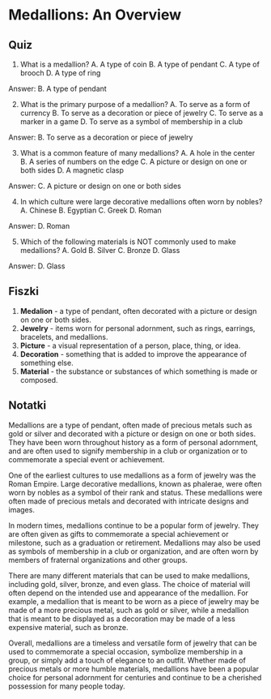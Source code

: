  Medallions: An Overview
=====================

Quiz
---

1. What is a medallion?
A. A type of coin
B. A type of pendant
C. A type of brooch
D. A type of ring

Answer: B. A type of pendant

2. What is the primary purpose of a medallion?
A. To serve as a form of currency
B. To serve as a decoration or piece of jewelry
C. To serve as a marker in a game
D. To serve as a symbol of membership in a club

Answer: B. To serve as a decoration or piece of jewelry

3. What is a common feature of many medallions?
A. A hole in the center
B. A series of numbers on the edge
C. A picture or design on one or both sides
D. A magnetic clasp

Answer: C. A picture or design on one or both sides

4. In which culture were large decorative medallions often worn by nobles?
A. Chinese
B. Egyptian
C. Greek
D. Roman

Answer: D. Roman

5. Which of the following materials is NOT commonly used to make medallions?
A. Gold
B. Silver
C. Bronze
D. Glass

Answer: D. Glass

Fiszki
------

1. **Medalion** - a type of pendant, often decorated with a picture or design on one or both sides.
2. **Jewelry** - items worn for personal adornment, such as rings, earrings, bracelets, and medallions.
3. **Picture** - a visual representation of a person, place, thing, or idea.
4. **Decoration** - something that is added to improve the appearance of something else.
5. **Material** - the substance or substances of which something is made or composed.

Notatki
-------

Medallions are a type of pendant, often made of precious metals such as gold or silver and decorated with a picture or design on one or both sides. They have been worn throughout history as a form of personal adornment, and are often used to signify membership in a club or organization or to commemorate a special event or achievement.

One of the earliest cultures to use medallions as a form of jewelry was the Roman Empire. Large decorative medallions, known as phalerae, were often worn by nobles as a symbol of their rank and status. These medallions were often made of precious metals and decorated with intricate designs and images.

In modern times, medallions continue to be a popular form of jewelry. They are often given as gifts to commemorate a special achievement or milestone, such as a graduation or retirement. Medallions may also be used as symbols of membership in a club or organization, and are often worn by members of fraternal organizations and other groups.

There are many different materials that can be used to make medallions, including gold, silver, bronze, and even glass. The choice of material will often depend on the intended use and appearance of the medallion. For example, a medallion that is meant to be worn as a piece of jewelry may be made of a more precious metal, such as gold or silver, while a medallion that is meant to be displayed as a decoration may be made of a less expensive material, such as bronze.

Overall, medallions are a timeless and versatile form of jewelry that can be used to commemorate a special occasion, symbolize membership in a group, or simply add a touch of elegance to an outfit. Whether made of precious metals or more humble materials, medallions have been a popular choice for personal adornment for centuries and continue to be a cherished possession for many people today.